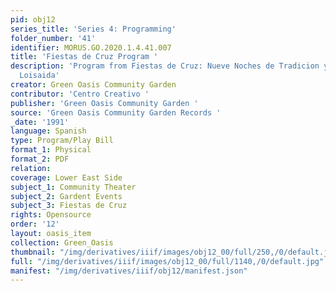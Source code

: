 ```yaml
---
pid: obj12
series_title: 'Series 4: Programming'
folder_number: '41'
identifier: MORUS.GO.2020.1.4.41.007
title: 'Fiestas de Cruz Program '
description: 'Program from Fiestas de Cruz: Nueve Noches de Tradicion y Amistad En
  Loisaida'
creator: Green Oasis Community Garden
contributor: 'Centro Creativo '
publisher: 'Green Oasis Community Garden '
source: 'Green Oasis Community Garden Records '
_date: '1991'
language: Spanish
type: Program/Play Bill
format_1: Physical
format_2: PDF
relation:
coverage: Lower East Side
subject_1: Community Theater
subject_2: Gardent Events
subject_3: Fiestas de Cruz
rights: Opensource
order: '12'
layout: oasis_item
collection: Green_Oasis
thumbnail: "/img/derivatives/iiif/images/obj12_00/full/250,/0/default.jpg"
full: "/img/derivatives/iiif/images/obj12_00/full/1140,/0/default.jpg"
manifest: "/img/derivatives/iiif/obj12/manifest.json"
---
```

